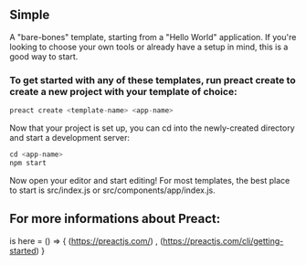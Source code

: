 ## Simple
A "bare-bones" template, starting from a "Hello World" application. If you're looking to choose your own tools or already have a setup in mind, this is a good way to start.

### To get started with any of these templates, run preact create to create a new project with your template of choice:
```javascript
preact create <template-name> <app-name>
```
Now that your project is set up, you can cd into the newly-created directory and start a development server:
```javascript
cd <app-name>
npm start
```
Now open your editor and start editing! For most templates, the best place to start is src/index.js or src/components/app/index.js.

## For more informations about Preact:

 is here = () => {
      (https://preactjs.com/) , 
      (https://preactjs.com/cli/getting-started)
 }
